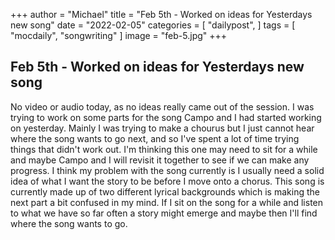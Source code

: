 +++
author = "Michael"
title = "Feb 5th - Worked on ideas for Yesterdays new song"
date = "2022-02-05"
categories = [
  "dailypost",
]
tags = [
  "mocdaily",
  "songwriting"
]
image = "feb-5.jpg"
+++

## Feb 5th - Worked on ideas for Yesterdays new song
No video or audio today, as no ideas really came out of the session. 
I was trying to work on some parts for the song Campo and I had started working on yesterday. Mainly I was trying to make a chourus but I just cannot hear where the song wants to go next, and so I've spent a lot of time trying things that didn't work out. I'm thinking this one may need to sit for a while and maybe Campo and I will revisit it together to see if we can make any progress. 
I think my problem with the song currently is I usually need a solid idea of what I want the story to be before I move onto a chorus. This song is currently made up of two different lyrical backgrounds which is making the next part a bit confused in my mind. 
If I sit on the song for a while and listen to what we have so far often a story might emerge and maybe then I'll find where the song wants to go. 
